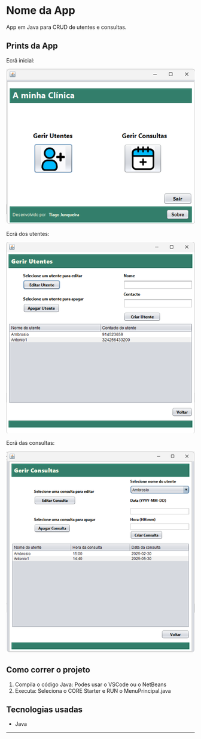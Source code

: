 # Nome da App

App em Java para CRUD de utentes e consultas.

## Prints da App

Ecrã inicial: 

![Ecrã principal](./imagens/ecra_inicial.png)

Ecrã dos utentes:

![Ecrã dos utentes](./imagens/ecra_utentes.png)

Ecrã das consultas:

![Ecrã das consultas](./imagens/ecra_consultas.png)

## Como correr o projeto

1. Compila o código Java:
   Podes usar o VSCode ou o NetBeans
2. Executa:
   Seleciona o CORE Starter e RUN o MenuPrincipal.java

## Tecnologias usadas

- Java

---
